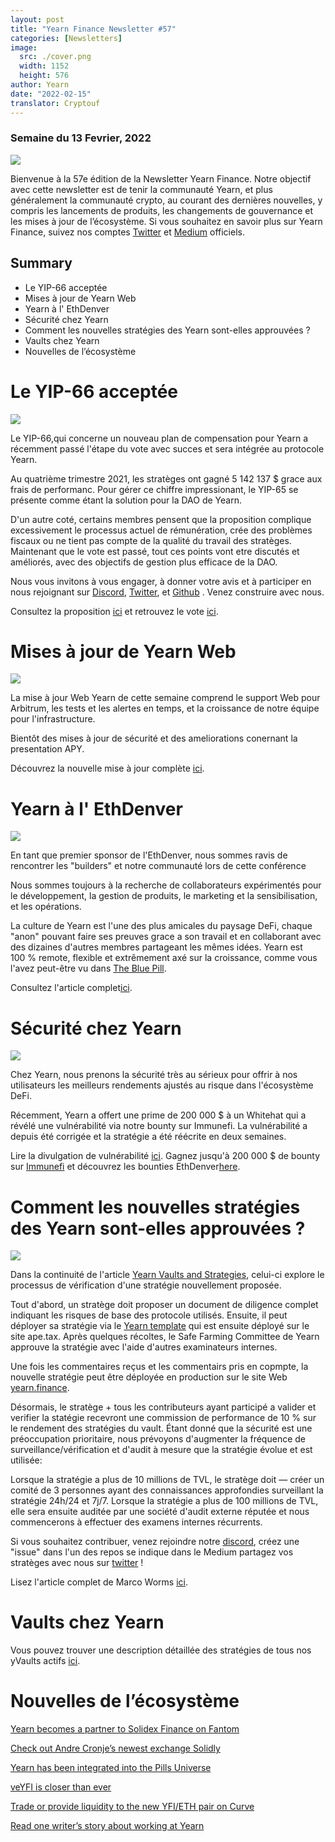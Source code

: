 ```yaml
---
layout: post
title: "Yearn Finance Newsletter #57"
categories: [Newsletters]
image:
  src: ./cover.png
  width: 1152
  height: 576
author: Yearn
date: "2022-02-15"
translator: Cryptouf
---
```


### Semaine du 13 Fevrier, 2022

![](./image1.jpg?w=1456&h=733)

Bienvenue à la 57e édition de la Newsletter Yearn Finance. Notre objectif avec cette newsletter est de tenir la communauté Yearn, et plus généralement la communauté crypto, au courant des dernières nouvelles, y compris les lancements de produits, les changements de gouvernance et les mises à jour de l’écosystème. Si vous souhaitez en savoir plus sur Yearn Finance, suivez nos comptes [Twitter](https://twitter.com/iearnfinance) et [Medium](https://medium.com/iearn) officiels.

## Summary

- Le YIP-66 acceptée
- Mises à jour de Yearn Web
- Yearn à l' EthDenver
- Sécurité chez Yearn
- Comment les nouvelles stratégies des Yearn sont-elles approuvées ?
- Vaults chez Yearn
- Nouvelles de l’écosystème

# Le YIP-66 acceptée

![](./image2.jpg?w=1456&h=1456)

Le YIP-66,qui concerne un nouveau plan de compensation pour Yearn a récemment passé l'étape du vote avec succes et sera intégrée au protocole Yearn.

Au quatrième trimestre 2021, les stratèges ont gagné 5 142 137 $ grace aux frais de performanc. Pour gérer ce chiffre impressionant, le YIP-65 se présente comme étant la solution pour la DAO de Yearn.

D'un autre coté, certains membres pensent que la proposition complique excessivement le processus actuel de rémunération, crée des problèmes fiscaux ou ne tient pas compte de la qualité du travail des stratèges. Maintenant que le vote est passé, tout ces points vont etre discutés et améliorés, avec des objectifs de gestion plus efficace de la DAO.

Nous vous invitons à vous engager, à donner votre avis et à participer en nous rejoignant sur [Discord](https://discord.gg/8rF374XkXy), [Twitter](http://twitter.com/iearnfinance), et [Github](http://github.com/yearn) . Venez construire avec nous.

Consultez la proposition [ici](https://gov.yearn.finance/t/proposal-streamlining-contributor-compensation/12247) et retrouvez le vote [ici](https://snapshot.org/#/ybaby.eth/proposal/0x804d3765e70d6e4f0f0a225222dadd396cd328595d5fd097b732b36fdf8e6af6).

# Mises à jour de Yearn Web

![](./image3.jpg?w=680&h=372)

La mise à jour Web Yearn de cette semaine comprend le support Web pour Arbitrum, les tests et les alertes en temps, et la croissance de notre équipe pour l'infrastructure.

Bientôt des mises à jour de sécurité et des ameliorations conernant la presentation APY.

Découvrez la nouvelle mise à jour complète [ici](https://yearnweb.substack.com/p/yearn-web-engineering-update-160?r=2y79e&utm_campaign=post&utm_medium=web).

# Yearn à l' EthDenver

![](./image4.jpg?w=680&h=372)

En tant que premier sponsor de l'EthDenver, nous sommes ravis de rencontrer les "builders" et notre communauté lors de cette conférence

Nous sommes toujours à la recherche de collaborateurs expérimentés pour le développement, la gestion de produits, le marketing et la sensibilisation, et les opérations.

La culture de Yearn est l'une des plus amicales du paysage DeFi, chaque "anon" pouvant faire ses preuves grace a son travail et en collaborant avec des dizaines d'autres membres partageant les mêmes idées. Yearn est 100 % remote, flexible et extrêmement axé sur la croissance, comme vous l'avez peut-être vu dans [The Blue Pill](https://thebluepill.eth.limo/).

Consultez l'article complet[ici](https://medium.com/iearn/yearn-finance-will-be-at-ethdenver-we-are-looking-for-people-to-join-our-team-83ed3aa20269).

# Sécurité chez Yearn

![](./image5.jpg?w=1456&h=819)

Chez Yearn, nous prenons la sécurité très au sérieux pour offrir à nos utilisateurs les meilleurs rendements ajustés au risque dans l'écosystème DeFi.

Récemment, Yearn a offert une prime de 200 000 $ à un Whitehat qui a révélé une vulnérabilité via notre bounty sur Immunefi. La vulnérabilité a depuis été corrigée et la stratégie a été réécrite en deux semaines.

Lire la divulgation de vulnérabilité [ici](https://github.com/yearn/yearn-security/blob/master/disclosures/2022-01-30.md). Gagnez jusqu'à 200 000 $ de bounty sur [Immunefi](https://immunefi.com/bounty/yearnfinance/) et découvrez les bounties EthDenver[here](https://www.ethdenver.com/bounties/yearn-finance).

# Comment les nouvelles stratégies des Yearn sont-elles approuvées ?

![](./image6.jpg?w=1456&h=819)

Dans la continuité de l'article [Yearn Vaults and Strategies](https://medium.com/iearn/yearn-finance-explained-what-are-vaults-and-strategies-96970560432), celui-ci explore le processus de vérification d'une stratégie nouvellement proposée.

Tout d'abord, un stratège doit proposer un document de diligence complet indiquant les risques de base des protocole utilisés. Ensuite, il peut déployer sa stratégie via le [Yearn template](https://github.com/yearn/brownie-strategy-mix) qui est ensuite déployé sur le site ape.tax. Après quelques récoltes, le Safe Farming Committee de Yearn approuve la stratégie avec l'aide d'autres examinateurs internes.

Une fois les commentaires reçus et les commentairs pris en copmpte, la nouvelle stratégie peut être déployée en production sur le site Web [yearn.finance](http://yearn.finance/).

Désormais, le stratège + tous les contributeurs ayant participé a valider et verifier la statégie recevront une commission de performance de 10 % sur le rendement des stratégies du vault. Étant donné que la sécurité est une préoccupation prioritaire, nous prévoyons d'augmenter la fréquence de surveillance/vérification et d'audit à mesure que la stratégie évolue et est utilisée:

Lorsque la stratégie a plus de 10 millions de TVL, le stratège doit — créer un comité de 3 personnes ayant des connaissances approfondies surveillant la stratégie 24h/24 et 7j/7.
Lorsque la stratégie a plus de 100 millions de TVL, elle sera ensuite auditée par une société d'audit externe réputée et nous commencerons à effectuer des examens internes récurrents.

Si vous souhaitez contribuer, venez rejoindre notre [discord](https://discord.com/invite/8rF374XkXy), créez une "issue" dans l'un des repos se indique dans le Medium partagez vos stratèges avec nous sur [ twitter](https://twitter.com/iearnfinance) !

Lisez l'article complet de Marco Worms [ici](https://medium.com/iearn/how-new-yearn-vault-strategies-are-endorsed-8c0e0870790d).

# Vaults chez Yearn

Vous pouvez trouver une description détaillée des stratégies de tous nos yVaults actifs [ici](https://medium.com/yearn-state-of-the-vaults/the-vaults-at-yearn-9237905ffed3).

# Nouvelles de l’écosystème

[Yearn becomes a partner to Solidex Finance on Fantom](https://twitter.com/SolidexFantom/status/1489277199559499776)

[Check out Andre Cronje’s newest exchange Solidly](https://twitter.com/solidlyexchange/status/1491650940109217795)

[Yearn has been integrated into the Pills Universe](https://twitter.com/pillheadddd/status/1492199477238710276)

[veYFI is closer than ever](https://twitter.com/cryptouf/status/1492100813279350785)

[Trade or provide liquidity to the new YFI/ETH pair on Curve](https://curve.fi/factory-crypto/8)

[Read one writer’s story about working at Yearn](https://twitter.com/MarcoWorms/status/1490923070705442819)
